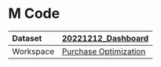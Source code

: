 



# M Code

|Dataset|[20221212_Dashboard](./../20221212_Dashboard.md)|
| :--- | :--- |
|Workspace|[Purchase Optimization](../../Workspaces/Purchase-Optimization.md)|
